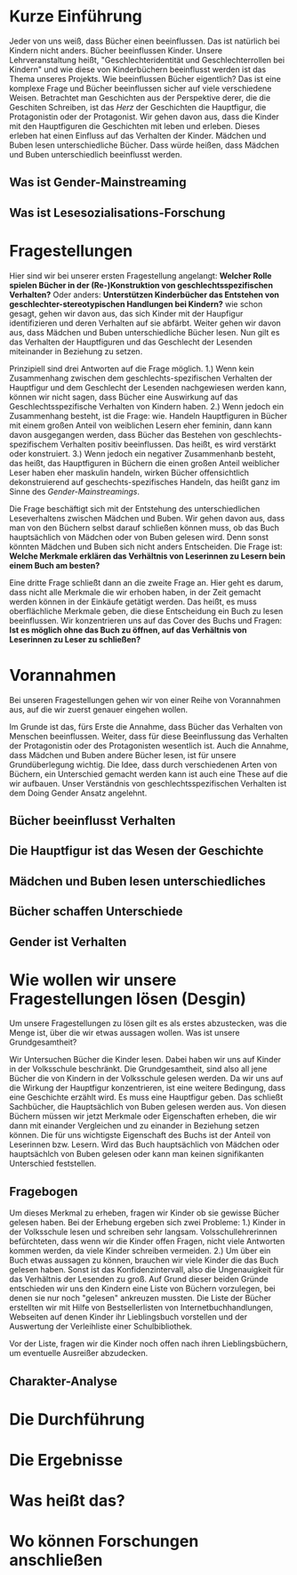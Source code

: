 

# Kurze Einführung

  Jeder von uns weiß, dass Bücher einen beeinflussen.
  Das ist natürlich bei Kindern nicht anders.
  Bücher beeinflussen Kinder.
  Unsere Lehrveranstaltung heißt, "Geschlechteridentität und Geschlechterrollen bei Kindern" und wie diese von Kinderbüchern beeinflusst werden ist das Thema unseres Projekts.
  Wie beeinflussen Bücher eigentlich?
  Das ist eine komplexe Frage und Bücher beeinflussen sicher auf viele verschiedene Weisen.
  Betrachtet man Geschichten aus der Perspektive derer, die die Geschiten Schreiben, ist das *Herz* der Geschichten die Hauptfigur, die Protagonistin oder der Protagonist.
  Wir gehen davon aus, dass die Kinder mit den Hauptfiguren die Geschichten mit leben und erleben.
  Dieses erleben hat einen Einfluss auf das Verhalten der Kinder.
  Mädchen und Buben lesen unterschiedliche Bücher.
  Dass würde heißen, dass Mädchen und Buben unterschiedlich beeinflusst werden.

## Was ist Gender-Mainstreaming

## Was ist Lesesozialisations-Forschung

# Fragestellungen

  Hier sind wir bei unserer ersten Fragestellung angelangt: 
  **Welcher Rolle spielen Bücher in der (Re-)Konstruktion von geschlechtsspezifischen Verhalten?**
  Oder anders:
  **Unterstützen Kinderbücher das Entstehen von geschlechter-stereotypischen Handlungen bei Kindern?**
  wie schon gesagt, gehen wir davon aus, das sich Kinder mit der Haupfigur identifizieren und deren Verhalten auf sie abfärbt.
  Weiter gehen wir davon aus, dass Mädchen und Buben unterschiedliche Bücher lesen.
  Nun gilt es das Verhalten der Hauptfiguren und das Geschlecht der Lesenden miteinander in Beziehung zu setzen.

  Prinzipiell sind drei Antworten auf die Frage möglich.
  1.) Wenn kein Zusammenhang zwischen dem geschlechts-spezifischen Verhalten der Hauptfigur und dem Geschlecht der Lesenden nachgewiesen werden kann, können wir nicht sagen, dass Bücher eine Auswirkung auf das Geschlechtsspezifische Verhalten von Kindern haben.
  2.) Wenn jedoch ein Zusammenhang besteht, ist die Frage: wie.
  Handeln Hauptfiguren in Bücher mit einem großen Anteil von weiblichen Lesern eher feminin, dann kann davon ausgegangen werden, dass Bücher das Bestehen von geschlechts-spezifischem Verhalten positiv beeinflussen. Das heißt, es wird verstärkt oder konstruiert.
  3.) Wenn jedoch ein negativer Zusammenhanb besteht, das heißt, das Hauptfiguren in Büchern die einen großen Anteil weiblicher Leser haben eher maskulin handeln, wirken Bücher offensichtlich dekonstruierend auf geschechts-spezifisches Handeln, das heißt ganz im Sinne des *Gender-Mainstreamings*.

  Die Frage beschäftigt sich mit der Entstehung des unterschiedlichen Leseverhaltens zwischen Mädchen und Buben.
  Wir gehen davon aus, dass man von den Büchern selbst darauf schließen können muss, ob das Buch hauptsächlich von Mädchen oder von Buben gelesen wird.
  Denn sonst könnten Mädchen und Buben sich nicht anders Entscheiden.
  Die Frage ist: **Welche Merkmale erklären das Verhältnis von Leserinnen zu Lesern bein einem Buch am besten?**

  Eine dritte Frage schließt dann an die zweite Frage an.
  Hier geht es darum, dass nicht alle Merkmale die wir erhoben haben, in der Zeit gemacht werden können in der Einkäufe getätigt werden.
  Das heißt, es muss oberflächliche Merkmale geben, die diese Entscheidung ein Buch zu lesen beeinflussen.
  Wir konzentrieren uns auf das Cover des Buchs und Fragen: **Ist es möglich ohne das Buch zu öffnen, auf das Verhältnis von Leserinnen zu Leser zu schließen?**


# Vorannahmen

  Bei unseren Fragestellungen gehen wir von einer Reihe von Vorannahmen aus, auf die wir zuerst genauer eingehen wollen.

  Im Grunde ist das, fürs Erste die Annahme, dass Bücher das Verhalten von Menschen beeinflussen. 
  Weiter, dass für diese Beeinflussung das Verhalten der Protagonistin oder des Protagonisten wesentlich ist.
  Auch die Annahme, dass Mädchen und Buben andere Bücher lesen, ist für unsere Grundüberlegung wichtig.
  Die Idee, dass durch verschiedenen Arten von Büchern, ein Unterschied gemacht werden kann ist auch eine These auf die wir aufbauen.
  Unser Verständnis von geschlechtsspezifischen Verhalten ist dem Doing Gender Ansatz angelehnt.

## Bücher beeinflusst Verhalten

## Die Hauptfigur ist das Wesen der Geschichte

## Mädchen und Buben lesen unterschiedliches

## Bücher schaffen Unterschiede

## Gender ist Verhalten


# Wie wollen wir unsere Fragestellungen lösen (Desgin)

  Um unsere Fragestellungen zu lösen gilt es als erstes abzustecken, was die Menge ist, über die wir etwas aussagen wollen.
  Was ist unsere Grundgesamtheit?

  Wir Untersuchen Bücher die Kinder lesen.
  Dabei haben wir uns auf Kinder in der Volksschule beschränkt.
  Die Grundgesamtheit, sind also all jene Bücher die von Kindern in der Volksschule gelesen werden.
  Da wir uns auf die Wirkung der Hauptfigur konzentrieren, ist eine weitere Bedingung, dass eine Geschichte erzählt wird.
  Es muss eine Hauptfigur geben.
  Das schließt Sachbücher, die Hauptsächlich von Buben gelesen werden aus.
  Von diesen Büchern müssen wir jetzt Merkmale oder Eigenschaften erheben, die wir dann mit einander Vergleichen und zu einander in Beziehung setzen können.
  Die für uns wichtigste Eigenschaft des Buchs ist der Anteil von Leserinnen bzw. Lesern.
  Wird das Buch hauptsächlich von Mädchen oder hauptsächlch von Buben gelesen oder kann man keinen signifikanten Unterschied feststellen.

## Fragebogen

  Um dieses Merkmal zu erheben, fragen wir Kinder ob sie gewisse Bücher gelesen haben.
  Bei der Erhebung ergeben sich zwei Probleme:
  1.) Kinder in der Volksschule lesen und schreiben sehr langsam. Volsschullehrerinnen befürchteten, dass wenn wir die Kinder offen Fragen, nicht viele Antworten kommen werden, da viele Kinder schreiben vermeiden.
  2.) Um über ein Buch etwas aussagen zu können, brauchen wir viele Kinder die das Buch gelesen haben. Sonst ist das Konfidenzintervall, also die Ungenauigkeit für das Verhältnis der Lesenden zu groß.
  Auf Grund dieser beiden Gründe entschieden wir uns den Kindern eine Liste von Büchern vorzulegen, bei denen sie nur noch "gelesen" ankreuzen mussten.
  Die Liste der Bücher erstellten wir mit Hilfe von Bestsellerlisten von Internetbuchhandlungen, Webseiten auf denen Kinder ihr Lieblingsbuch vorstellen und der Auswertung der Verleihliste einer Schulbibliothek.

  Vor der Liste, fragen wir die Kinder noch offen nach ihren Lieblingsbüchern, um eventuelle Ausreißer abzudecken.

## Charakter-Analyse





# Die Durchführung

# Die Ergebnisse

# Was heißt das?

# Wo können Forschungen anschließen